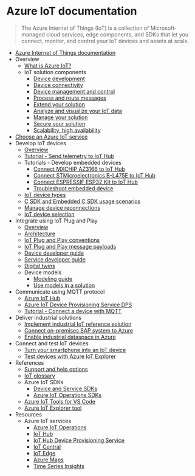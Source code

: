 # Azure IoT documentation
> The Azure Internet of Things (IoT) is a collection of Microsoft-managed cloud services, edge components, and SDKs that let you connect, monitor, and control your IoT devices and assets at scale.
  - [Azure Internet of Things documentation](https://learn.microsoft.com/en-us/azure/iot/)
  - Overview
    - [What is Azure IoT?](https://learn.microsoft.com/en-us/azure/iot/iot-introduction)
    - IoT solution components
      - [Device development](https://learn.microsoft.com/en-us/azure/iot/iot-overview-device-development)
      - [Device connectivity](https://learn.microsoft.com/en-us/azure/iot/iot-overview-device-connectivity)
      - [Device management and control](https://learn.microsoft.com/en-us/azure/iot/iot-overview-device-management)
      - [Process and route messages](https://learn.microsoft.com/en-us/azure/iot/iot-overview-message-processing)
      - [Extend your solution](https://learn.microsoft.com/en-us/azure/iot/iot-overview-solution-extensibility)
      - [Analyze and visualize your IoT data](https://learn.microsoft.com/en-us/azure/iot/iot-overview-analyze-visualize)
      - [Manage your solution](https://learn.microsoft.com/en-us/azure/iot/iot-overview-solution-management)
      - [Secure your solution](https://learn.microsoft.com/en-us/azure/iot/iot-overview-security)
      - [Scalability, high availability](https://learn.microsoft.com/en-us/azure/iot/iot-overview-scalability-high-availability)
  - [Choose an Azure IoT service](https://learn.microsoft.com/en-us/azure/iot/iot-services-and-technologies)
  - Develop IoT devices
    - [Overview](https://learn.microsoft.com/en-us/azure/iot/concepts-iot-device-development)
    - [Tutorial - Send telemetry to IoT Hub](https://learn.microsoft.com/en-us/azure/iot/tutorial-send-telemetry-iot-hub)
    - Tutorials - Develop embedded devices
      - [Connect MXCHIP AZ3166 to IoT Hub](https://learn.microsoft.com/en-us/azure/iot/tutorial-devkit-mxchip-az3166-iot-hub)
      - [Connect STMicroelectronics B-L475E to IoT Hub](https://learn.microsoft.com/en-us/azure/iot/Tutorial-devkit-stm-b-l475e-iot-hub)
      - [Connect ESPRESSIF ESP32 Kit to IoT Hub](https://learn.microsoft.com/en-us/azure/iot/Tutorial-devkit-espressif-esp32-freertos-iot-hub)
      - [Troubleshoot embedded device](https://learn.microsoft.com/en-us/azure/iot/troubleshoot-embedded-device-tutorials)
    - [IoT device types](https://learn.microsoft.com/en-us/azure/iot/concepts-iot-device-types)
    - [C SDK and Embedded C SDK usage scenarios](https://learn.microsoft.com/en-us/azure/iot/concepts-using-c-sdk-and-embedded-c-sdk)
    - [Manage device reconnections](https://learn.microsoft.com/en-us/azure/iot/concepts-manage-device-reconnections)
    - [IoT device selection](https://learn.microsoft.com/en-us/azure/iot/concepts-iot-device-selection)
  - Integrate using IoT Plug and Play
    - [Overview](https://learn.microsoft.com/en-us/azure/iot/overview-iot-plug-and-play)
    - [Architecture](https://learn.microsoft.com/en-us/azure/iot/concepts-architecture)
    - [IoT Plug and Play conventions](https://learn.microsoft.com/en-us/azure/iot/concepts-convention)
    - [IoT Plug and Play message payloads](https://learn.microsoft.com/en-us/azure/iot/concepts-message-payloads)
    - [Device developer guide](https://learn.microsoft.com/en-us/azure/iot/concepts-developer-guide-device)
    - [Service developer guide](https://learn.microsoft.com/en-us/azure/iot/concepts-developer-guide-service)
    - [Digital twins](https://learn.microsoft.com/en-us/azure/iot/concepts-digital-twin)
    - Device models
      - [Modeling guide](https://learn.microsoft.com/en-us/azure/iot/concepts-modeling-guide)
      - [Use models in a solution](https://learn.microsoft.com/en-us/azure/iot/concepts-model-discovery)
  - Communicate using MQTT protocol
    - [Azure IoT Hub](https://learn.microsoft.com/en-us/azure/iot/iot-mqtt-connect-to-iot-hub)
    - [Azure IoT Device Provisioning Service DPS](https://learn.microsoft.com/en-us/azure/iot/iot-mqtt-connect-to-iot-dps)
    - [Tutorial - Connect a device with MQTT](https://learn.microsoft.com/en-us/azure/iot/tutorial-use-mqtt)
  - Deliver industrial solutions
    - [Implement industrial IoT reference solution](https://learn.microsoft.com/en-us/azure/iot/tutorial-iot-industrial-solution-architecture)
    - [Connect on-premises SAP system to Azure](https://learn.microsoft.com/en-us/azure/iot/howto-connect-on-premises-sap-to-azure)
    - [Enable industrial dataspace in Azure](https://learn.microsoft.com/en-us/azure/iot/howto-iot-industrial-dataspaces)
  - Connect and test IoT devices
    - [Turn your smartphone into an IoT device](https://learn.microsoft.com/en-us/azure/iot/iot-phone-app-how-to)
    - [Test devices with Azure IoT Explorer](https://learn.microsoft.com/en-us/azure/iot/howto-use-iot-explorer)
  - References
    - [Support and help options](https://learn.microsoft.com/en-us/azure/iot/iot-support-help)
    - [IoT glossary](https://learn.microsoft.com/en-us/azure/iot/iot-glossary)
    - Azure IoT SDKs
      - [Device and Service SDKs](https://learn.microsoft.com/en-us/azure/iot/iot-sdks)
      - [Azure IoT Operations SDKs](https://github.com/Azure/iot-operations-sdks)
    - [Azure IoT Tools for VS Code](https://marketplace.visualstudio.com/items?itemName=vsciot-vscode.azure-iot-toolkit)
    - [Azure IoT Explorer tool](https://github.com/Azure/azure-iot-explorer)
  - Resources
    - Azure IoT services
      - [Azure IoT Operations](https://learn.microsoft.com/en-us/azure/iot-operations/)
      - [IoT Hub](https://learn.microsoft.com/en-us/azure/iot-hub/)
      - [IoT Hub Device Provisioning Service](https://learn.microsoft.com/en-us/azure/iot-dps/)
      - [IoT Central](https://learn.microsoft.com/en-us/azure/iot-central/)
      - [IoT Edge](https://learn.microsoft.com/en-us/azure/iot-edge/)
      - [Azure Maps](https://learn.microsoft.com/en-us/azure/azure-maps/)
      - [Time Series Insights](https://learn.microsoft.com/en-us/azure/time-series-insights/)
